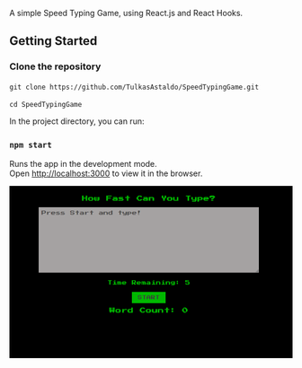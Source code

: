 A simple Speed Typing Game, using React.js and React Hooks.

## Getting Started

### Clone the repository
`git clone https://github.com/TulkasAstaldo/SpeedTypingGame.git`

`cd SpeedTypingGame`

In the project directory, you can run:

### `npm start`

Runs the app in the development mode.<br />
Open [http://localhost:3000](http://localhost:3000) to view it in the browser.

![speedTypingGameSnap](https://github.com/TulkasAstaldo/SpeedTypingGame/blob/master/sample/SpeedTypingGame.png)

